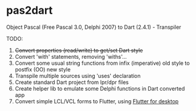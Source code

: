 # pas2dart
Object Pascal (Free Pascal 3.0, Delphi 2007) to Dart (2.4.1) - Transpiler

TODO:

1. ~~Convert properties (read/write) to get/set Dart style~~
2. Convert 'with' statements, removing 'withs'...
3. Convert some usual string functions from infix (imperative) old style to postfix (OO) new style
4. Transpile multiple sources using 'uses' declaration
5. Create standard Dart project from lpr/dpr files
6. Create helper lib to emulate some Delphi functions in Dart converted app 
7. Convert simple LCL/VCL forms to Flutter, using [Flutter for desktop](https://medium.com/flutter-community/flutter-for-desktop-create-and-run-a-desktop-application-ebeb1604f1e0)
